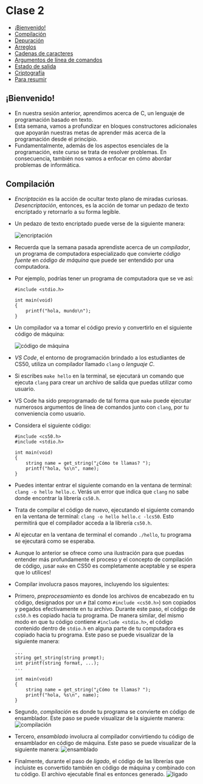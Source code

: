 Clase 2
=======

*   [¡Bienvenido!](#bienvenido)
*   [Compilación](#compilación)
*   [Depuración](#depuración)
*   [Arreglos](#arreglos)
*   [Cadenas de caracteres](#cadenas-de-caracteres)
*   [Argumentos de línea de comandos](#argumentos-de-línea-de-comandos)
*   [Estado de salida](#estado-de-salida)
*   [Criptografía](#criptografía)
*   [Para resumir](#para-resumir)

¡Bienvenido!
------------

*   En nuestra sesión anterior, aprendimos acerca de C, un lenguaje de programación basado en texto.
*   Esta semana, vamos a profundizar en bloques constructores adicionales que apoyarán nuestras metas de aprender más acerca de la programación desde el principio.
*   Fundamentalmente, además de los aspectos esenciales de la programación, este curso se trata de resolver problemas. En consecuencia, también nos vamos a enfocar en cómo abordar problemas de informática.

Compilación
-----------

*   _Encriptación_ es la acción de ocultar texto plano de miradas curiosas. _Desencriptación_, entonces, es la acción de tomar un pedazo de texto encriptado y retornarlo a su forma legible.
*   Un pedazo de texto encriptado puede verse de la siguiente manera:
    
    ![encriptación](https://cs50.harvard.edu/x/2023/notes/2/cs50Week2Slide008.png "encriptación")
    
*   Recuerda que la semana pasada aprendiste acerca de un _compilador_, un programa de computadora especializado que convierte _código fuente_ en _código de máquina_ que puede ser entendido por una computadora.
*   Por ejemplo, podrías tener un programa de computadora que se ve así:
    
        #include <stdio.h>
        
        int main(void)
        {
            printf("hola, mundo\n");
        }
        
    
*   Un compilador va a tomar el código previo y convertirlo en el siguiente código de máquina:
    
    ![código de máquina](https://cs50.harvard.edu/x/2023/notes/2/cs50Week2Slide012.png "código de máquina")
    
*   _VS Code_, el entorno de programación brindado a los estudiantes de CS50, utiliza un compilador llamado `clang` o _lenguaje C_.
*   Si escribes `make hello` en la terminal, se ejecutará un comando que ejecuta `clang` para crear un archivo de salida que puedas utilizar como usuario.
*   VS Code ha sido preprogramado de tal forma que `make` puede ejecutar numerosos argumentos de línea de comandos junto con `clang`, por tu conveniencia como usuario.
*   Considera el siguiente código:
    
        #include <cs50.h>
        #include <stdio.h>
        
        int main(void)
        {
            string name = get_string("¿Cómo te llamas? ");
            printf("hola, %s\n", name);
        }
        
    
*   Puedes intentar entrar el siguiente comando en la ventana de terminal: `clang -o hello hello.c`. Verás un error que indica que `clang` no sabe donde encontrar la librería `cs50.h`.
*   Trata de compilar el código de nuevo, ejecutando el siguiente comando en la ventana de terminal: `clang -o hello hello.c -lcs50`. Esto permitirá que el compilador acceda a la librería `cs50.h`.
*   Al ejecutar en la ventana de terminal el comando `./hello`, tu programa se ejecutará como se esperaba.
*   Aunque lo anterior se ofrece como una ilustración para que puedas entender más profundamente el proceso y el concepto de compilación de código, ¡usar `make` en CS50 es completamente aceptable y se espera que lo utilices!
*   Compilar involucra pasos mayores, incluyendo los siguientes:

*   Primero, _preprocesamiento_ es donde los archivos de encabezado en tu código, designados por un `#` (tal como `#include <cs50.h>`) son copiados y pegados efectivamente en tu archivo. Durante este paso, el código de `cs50.h` es copiado hacia tu programa. De manera similar, del mismo modo en que tu código contiene `#include <stdio.h>`, el código contenido dentro de `stdio.h` en alguna parte de tu computadora es copiado hacia tu programa. Este paso se puede visualizar de la siguiente manera: 

        ...
        string get_string(string prompt);
        int printf(string format, ...);
        ...

        int main(void)
        {
            string name = get_string("¿Cómo te llamas? ");
            printf("hola, %s\n", name);
        }


*   Segundo, _compilación_ es donde tu programa se convierte en código de ensamblador. Este paso se puede visualizar de la siguiente manera: ![compilación](https://cs50.harvard.edu/x/2023/notes/2/cs50Week2Slide033.png "compilación")
        
*   Tercero, _ensamblado_ involucra al compilador convirtiendo tu código de ensamblador en código de máquina. Este paso se puede visualizar de la siguiente manera: ![ensamblado](https://cs50.harvard.edu/x/2023/notes/2/cs50Week2Slide038.png "ensamblado")
        
*   Finalmente, durante el paso de _ligado_, el código de las librerías que incluiste es convertido también en código de máquina y combinado con tu código. El archivo ejecutable final es entonces generado. ![ligado](https://cs50.harvard.edu/x/2023/notes/2/cs50Week2Slide049.png "ligado")